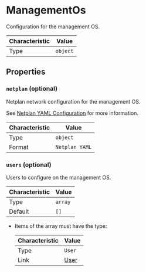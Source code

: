 <!-- THIS FILE IS AUTOMATICALLY GENERATED BY DOCBUILDER, DO NOT EDIT MANUALLY! -->

# ManagementOs

Configuration for the management OS.

| Characteristic | Value    |
| -------------- | -------- |
| Type           | `object` |

## Properties

### `netplan` (optional)

Netplan network configuration for the management OS.

See [Netplan YAML Configuration](https://netplan.readthedocs.io/en/stable/netplan-yaml/) for more information.

| Characteristic | Value          |
| -------------- | -------------- |
| Type           | `object`       |
| Format         | `Netplan YAML` |

### `users` (optional)

Users to configure on the management OS.

| Characteristic | Value   |
| -------------- | ------- |
| Type           | `array` |
| Default        | `[]`    |

- Items of the array must have the type:

   | Characteristic | Value             |
   | -------------- | ----------------- |
   | Type           | `User`            |
   | Link           | [User](./User.md) |

